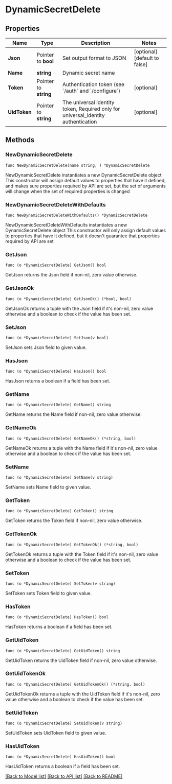 # DynamicSecretDelete

## Properties

Name | Type | Description | Notes
------------ | ------------- | ------------- | -------------
**Json** | Pointer to **bool** | Set output format to JSON | [optional] [default to false]
**Name** | **string** | Dynamic secret name | 
**Token** | Pointer to **string** | Authentication token (see &#x60;/auth&#x60; and &#x60;/configure&#x60;) | [optional] 
**UidToken** | Pointer to **string** | The universal identity token, Required only for universal_identity authentication | [optional] 

## Methods

### NewDynamicSecretDelete

`func NewDynamicSecretDelete(name string, ) *DynamicSecretDelete`

NewDynamicSecretDelete instantiates a new DynamicSecretDelete object
This constructor will assign default values to properties that have it defined,
and makes sure properties required by API are set, but the set of arguments
will change when the set of required properties is changed

### NewDynamicSecretDeleteWithDefaults

`func NewDynamicSecretDeleteWithDefaults() *DynamicSecretDelete`

NewDynamicSecretDeleteWithDefaults instantiates a new DynamicSecretDelete object
This constructor will only assign default values to properties that have it defined,
but it doesn't guarantee that properties required by API are set

### GetJson

`func (o *DynamicSecretDelete) GetJson() bool`

GetJson returns the Json field if non-nil, zero value otherwise.

### GetJsonOk

`func (o *DynamicSecretDelete) GetJsonOk() (*bool, bool)`

GetJsonOk returns a tuple with the Json field if it's non-nil, zero value otherwise
and a boolean to check if the value has been set.

### SetJson

`func (o *DynamicSecretDelete) SetJson(v bool)`

SetJson sets Json field to given value.

### HasJson

`func (o *DynamicSecretDelete) HasJson() bool`

HasJson returns a boolean if a field has been set.

### GetName

`func (o *DynamicSecretDelete) GetName() string`

GetName returns the Name field if non-nil, zero value otherwise.

### GetNameOk

`func (o *DynamicSecretDelete) GetNameOk() (*string, bool)`

GetNameOk returns a tuple with the Name field if it's non-nil, zero value otherwise
and a boolean to check if the value has been set.

### SetName

`func (o *DynamicSecretDelete) SetName(v string)`

SetName sets Name field to given value.


### GetToken

`func (o *DynamicSecretDelete) GetToken() string`

GetToken returns the Token field if non-nil, zero value otherwise.

### GetTokenOk

`func (o *DynamicSecretDelete) GetTokenOk() (*string, bool)`

GetTokenOk returns a tuple with the Token field if it's non-nil, zero value otherwise
and a boolean to check if the value has been set.

### SetToken

`func (o *DynamicSecretDelete) SetToken(v string)`

SetToken sets Token field to given value.

### HasToken

`func (o *DynamicSecretDelete) HasToken() bool`

HasToken returns a boolean if a field has been set.

### GetUidToken

`func (o *DynamicSecretDelete) GetUidToken() string`

GetUidToken returns the UidToken field if non-nil, zero value otherwise.

### GetUidTokenOk

`func (o *DynamicSecretDelete) GetUidTokenOk() (*string, bool)`

GetUidTokenOk returns a tuple with the UidToken field if it's non-nil, zero value otherwise
and a boolean to check if the value has been set.

### SetUidToken

`func (o *DynamicSecretDelete) SetUidToken(v string)`

SetUidToken sets UidToken field to given value.

### HasUidToken

`func (o *DynamicSecretDelete) HasUidToken() bool`

HasUidToken returns a boolean if a field has been set.


[[Back to Model list]](../README.md#documentation-for-models) [[Back to API list]](../README.md#documentation-for-api-endpoints) [[Back to README]](../README.md)


